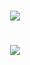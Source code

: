 <h1 align="center"><picture><img src = "https://github.com/user-attachments/assets/068504b7-6b64-4f43-9cf3-dfd3332ff13c"></picture>
<h1 align="center"><picture><img src =https://github.com/user-attachments/assets/b30f7ed0-a42b-4f65-a21e-bbac74ebf87e"></picture></h1>

